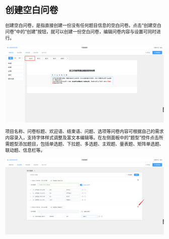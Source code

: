 # 创建空白问卷

创建空白问卷，是指直接创建一份没有任何题目信息的空白问卷。点击“创建空白问卷”中的“创建”按钮，就可以创建一份空白问卷，编辑问卷内容与设置可同时进行。

![&#x521B;&#x5EFA;&#x7A7A;&#x767D;&#x95EE;&#x5377;](../../.gitbook/assets/image%20%2826%29.png)

项目名称、问卷标题、欢迎语、结束语、问题、选项等问卷内容可根据自己的需求内容录入，支持字体样式调整及富文本编辑等。在左侧面板中的“题型”控件点击所需题型添加题目，包括单选题、下拉题、多选题、主观题、量表题、矩阵单选题、联动题、信息栏等。

![&#x7A7A;&#x767D;&#x95EE;&#x5377;](../../.gitbook/assets/image%20%2835%29.png)

